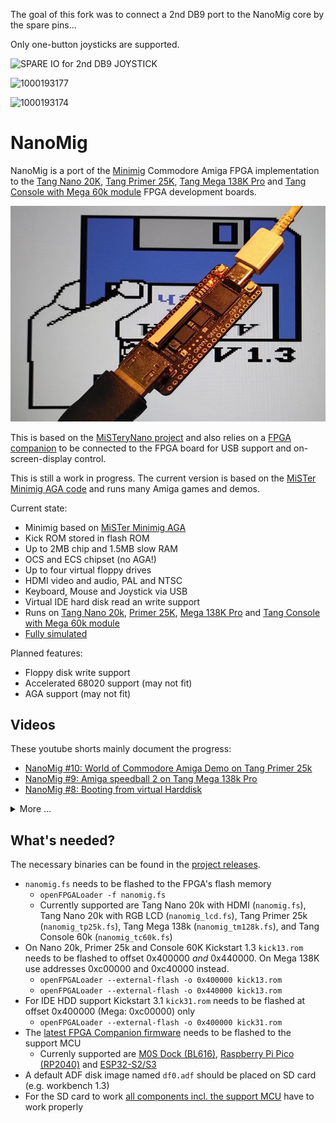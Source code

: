 The goal of this fork was to connect a 2nd DB9 port to the NanoMig core by the spare pins...

Only one-button joysticks are supported.

![SPARE IO for  2nd DB9 JOYSTICK](https://github.com/user-attachments/assets/33c07ded-53fd-4a25-b0f3-8c9ec055f65f)

![1000193177](https://github.com/user-attachments/assets/2ea343e6-4c90-412d-9c63-323e5939eac4)

![1000193174](https://github.com/user-attachments/assets/0bb7fcc1-babb-4768-b0b2-be99d7b8a4ab)


# NanoMig

NanoMig is a port of the [Minimig](https://en.wikipedia.org/wiki/Minimig) Commodore Amiga FPGA implementation to the [Tang Nano 20K](https://wiki.sipeed.com/hardware/en/tang/tang-nano-20k/nano-20k.html), [Tang Primer 25K](https://wiki.sipeed.com/hardware/en/tang/tang-primer-25k/primer-25k.html), [Tang Mega 138K Pro](https://wiki.sipeed.com/hardware/en/tang/tang-mega-138k/mega-138k-pro.html) and [Tang Console with Mega 60k module](https://wiki.sipeed.com/hardware/en/tang/tang-console/mega-console.html) FPGA development boards.


![NanoMig](doc/nanomig.jpg)

This is based on the [MiSTeryNano project](https://github.com/harbaum/MiSTeryNano/) and also relies on a [FPGA companion](http://github.com/harbaum/FPGA-Companion) to be connected to the FPGA board for USB support and on-screen-display control.

This is still a work in progress. The current version is based on the [MiSTer Minimig AGA code](https://github.com/MiSTer-devel/Minimig-AGA_MiSTer) and runs many Amiga games and demos.

Current state:

  * Minimig based on [MiSTer Minimig AGA](https://github.com/MiSTer-devel/Minimig-AGA_MiSTer)
  * Kick ROM stored in flash ROM
  * Up to 2MB chip and 1.5MB slow RAM
  * OCS and ECS chipset (no AGA!)
  * Up to four virtual floppy drives
  * HDMI video and audio, PAL and NTSC
  * Keyboard, Mouse and Joystick via USB
  * Virtual IDE hard disk read an write support
  * Runs on [Tang Nano 20k](https://wiki.sipeed.com/hardware/en/tang/tang-nano-20k/nano-20k.html), [Primer 25K](https://wiki.sipeed.com/hardware/en/tang/tang-primer-25k/primer-25k.html), [Mega 138K Pro](https://wiki.sipeed.com/hardware/en/tang/tang-mega-138k/mega-138k-pro.html) and [Tang Console with Mega 60k module](https://wiki.sipeed.com/hardware/en/tang/tang-console/mega-console.html)
  * [Fully simulated](sim)

Planned features:
  * Floppy disk write support
  * Accelerated 68020 support (may not fit)
  * AGA support (may not fit)

## Videos

These youtube shorts mainly document the progress:

  * [NanoMig #10: World of Commodore Amiga Demo on Tang Primer 25k](https://youtube.com/shorts/XdLlrg1wgko)
  * [NanoMig #9: Amiga speedball 2 on Tang Mega 138k Pro](https://youtube.com/shorts/NHFjJwGAOZ0)
  * [NanoMig #8: Booting from virtual Harddisk](https://youtube.com/shorts/9LJ0tsSZb60)

<details><summary>More ...</summary>
<ul>
  <li><a href="https://youtube.com/shorts/vbYURdxtEAQ">NanoMig #7: Tiniest Amiga running Gods</a></li>
  <li><a href="https://youtube.com/shorts/uFKjddN-WSA">NanoMig #6: First signs of life with the 68ec020</a></li>
  <li><a href="https://youtube.com/shorts/PSqerpTvJrw">NanoMig #5: Cheap FPGA Amiga finally runs Planet Rocklobster Demo</a></li>
  <li><a href="https://youtube.com/shorts/00sgeovKQa4">NanoMig #4: Running Amiga Pro tracker on the Tang Nano 20k</a></li>
  <li><a href="https://www.youtube.com/shorts/ZvdcHXi-k2g">NanoMig #3: Booting workbench for the first time on Tang Nano 20k</a></li>
  <li><a href="https://www.youtube.com/shorts/5n52x6f5NDI">NanoMig #2: USB keyboard and audio for the FPGA Amiga</a></li>
  <li><a href="https://www.youtube.com/shorts/ti7aLr5Kjqc">NanoMig #1: Amiga DiagROM booting on Tang Nano 20k</a></li>
</ul>
</details>

## What's needed?

The necessary binaries can be found in the [project releases](https://github.com/harbaum/NanoMig/releases).

  * ```nanomig.fs``` needs to be flashed to the FPGA's flash memory
    * ```openFPGALoader -f nanomig.fs```
    * Currently supported are Tang Nano 20k with HDMI (```nanomig.fs```), Tang Nano 20k with RGB LCD (```nanomig_lcd.fs```), Tang Primer 25k (```nanomig_tp25k.fs```), Tang Mega 138k (```nanomig_tm128k.fs```), and Tang Console 60k (```nanomig_tc60k.fs```)
  * On Nano 20k, Primer 25k and Console 60K Kickstart 1.3 ```kick13.rom``` needs to be flashed to offset 0x400000 _and_ 0x440000. On Mega 138K use addresses 0xc00000 and 0xc40000 instead.
    * ```openFPGALoader --external-flash -o 0x400000 kick13.rom```
    * ```openFPGALoader --external-flash -o 0x440000 kick13.rom```
  * For IDE HDD support Kickstart 3.1 ```kick31.rom``` needs to be flashed at offset 0x400000 (Mega: 0xc00000) only
    * ```openFPGALoader --external-flash -o 0x400000 kick31.rom```
  * The [latest FPGA Companion firmware](http://github.com/harbaum/FPGA-Companion) needs to be flashed to the support MCU
    * Currenly supported are [M0S Dock (BL616)](https://github.com/harbaum/FPGA-Companion/tree/main/src/bl616), [Raspberry Pi Pico (RP2040)](https://github.com/harbaum/FPGA-Companion/tree/main/src/rp2040) and [ESP32-S2/S3](https://github.com/harbaum/FPGA-Companion/tree/main/src/esp32) 
  * A default ADF disk image named ```df0.adf``` should be placed on SD card (e.g. workbench 1.3)
  * For the SD card to work [all components incl. the support MCU](https://github.com/harbaum/NanoMig/issues/5) have to work properly
